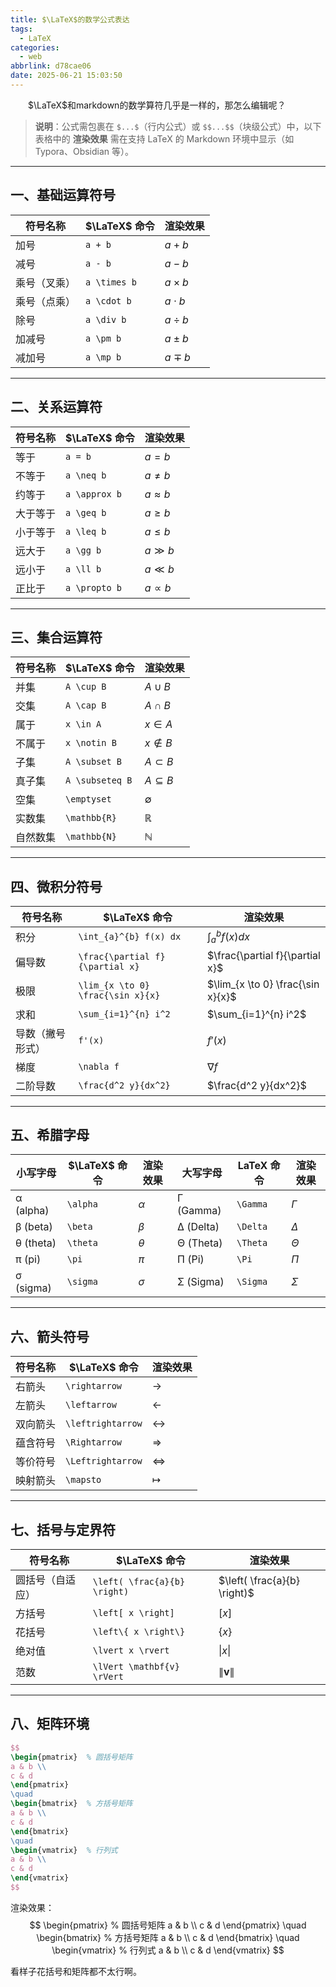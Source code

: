 ```yaml
---
title: $\LaTeX$的数学公式表达
tags:
  - LaTeX
categories:
  - web
abbrlink: d78cae06
date: 2025-06-21 15:03:50
---
```

&emsp;&emsp;$\LaTeX$和markdown的数学算符几乎是一样的，那怎么编辑呢？
<!--less-->

> **说明**：公式需包裹在 `$...$`（行内公式）或 `$$...$$`（块级公式）中，以下表格中的 **渲染效果** 需在支持 LaTeX 的 Markdown 环境中显示（如 Typora、Obsidian 等）。

---

## 一、基础运算符号
| 符号名称       | $\LaTeX$ 命令      | 渲染效果         |
|----------------|----------------|------------------|
| 加号           | `a + b`        | $a + b$          |
| 减号           | `a - b`        | $a - b$          |
| 乘号（叉乘）   | `a \times b`   | $a \times b$     |
| 乘号（点乘）   | `a \cdot b`    | $a \cdot b$      |
| 除号           | `a \div b`     | $a \div b$       |
| 加减号         | `a \pm b`      | $a \pm b$        |
| 减加号         | `a \mp b`      | $a \mp b$        |

---

## 二、关系运算符
| 符号名称       | $\LaTeX$ 命令      | 渲染效果         |
|----------------|----------------|------------------|
| 等于           | `a = b`        | $a = b$          |
| 不等于         | `a \neq b`     | $a \neq b$       |
| 约等于         | `a \approx b`  | $a \approx b$    |
| 大于等于       | `a \geq b`     | $a \geq b$       |
| 小于等于       | `a \leq b`     | $a \leq b$       |
| 远大于         | `a \gg b`      | $a \gg b$        |
| 远小于         | `a \ll b`      | $a \ll b$        |
| 正比于         | `a \propto b`  | $a \propto b$    |

---

## 三、集合运算符
| 符号名称       | $\LaTeX$ 命令          | 渲染效果             |
|----------------|--------------------|----------------------|
| 并集           | `A \cup B`         | $A \cup B$          |
| 交集           | `A \cap B`         | $A \cap B$          |
| 属于           | `x \in A`          | $x \in A$           |
| 不属于         | `x \notin B`       | $x \notin B$        |
| 子集           | `A \subset B`      | $A \subset B$       |
| 真子集         | `A \subseteq B`    | $A \subseteq B$     |
| 空集           | `\emptyset`        | $\emptyset$         |
| 实数集         | `\mathbb{R}`       | $\mathbb{R}$        |
| 自然数集       | `\mathbb{N}`       | $\mathbb{N}$        |

---

## 四、微积分符号
| 符号名称         | $\LaTeX$ 命令                 | 渲染效果                  |
|------------------|---------------------------|---------------------------|
| 积分             | `\int_{a}^{b} f(x) dx`    | $\int_{a}^{b} f(x) dx$    |
| 偏导数           | `\frac{\partial f}{\partial x}` | $\frac{\partial f}{\partial x}$ |
| 极限             | `\lim_{x \to 0} \frac{\sin x}{x}` | $\lim_{x \to 0} \frac{\sin x}{x}$ |
| 求和             | `\sum_{i=1}^{n} i^2`      | $\sum_{i=1}^{n} i^2$      |
| 导数（撇号形式） | `f'(x)`                   | $f'(x)$                   |
| 梯度             | `\nabla f`                | $\nabla f$                |
| 二阶导数         | `\frac{d^2 y}{dx^2}`      | $\frac{d^2 y}{dx^2}$      |

---

## 五、希腊字母
| 小写字母 | $\LaTeX$ 命令 | 渲染效果 | 大写字母 | LaTeX 命令 | 渲染效果 |
|----------|------------|----------|----------|------------|----------|
| α (alpha) | `\alpha`   | $\alpha$ | Γ (Gamma) | `\Gamma`   | $\Gamma$ |
| β (beta)  | `\beta`    | $\beta$  | Δ (Delta) | `\Delta`   | $\Delta$ |
| θ (theta) | `\theta`   | $\theta$ | Θ (Theta) | `\Theta`   | $\Theta$ |
| π (pi)    | `\pi`      | $\pi$    | Π (Pi)    | `\Pi`      | $\Pi$    |
| σ (sigma) | `\sigma`   | $\sigma$ | Σ (Sigma) | `\Sigma`   | $\Sigma$ |

---

## 六、箭头符号
| 符号名称   | $\LaTeX$ 命令         | 渲染效果            |
|------------|-------------------|---------------------|
| 右箭头     | `\rightarrow`    | $\rightarrow$       |
| 左箭头     | `\leftarrow`     | $\leftarrow$        |
| 双向箭头   | `\leftrightarrow`| $\leftrightarrow$   |
| 蕴含符号   | `\Rightarrow`    | $\Rightarrow$       |
| 等价符号   | `\Leftrightarrow`| $\Leftrightarrow$   |
| 映射箭头   | `\mapsto`        | $\mapsto$           |

---

## 七、括号与定界符
| 符号名称       | $\LaTeX$ 命令                     | 渲染效果                     |
|----------------|--------------------------------|------------------------------|
| 圆括号（自适应）| `\left( \frac{a}{b} \right)`   | $\left( \frac{a}{b} \right)$  |
| 方括号         | `\left[ x \right]`             | $\left[ x \right]$            |
| 花括号         | `\left\{ x \right\}`           | $\{ x \}$          |
| 绝对值         | `\lvert x \rvert`              | $\lvert x \rvert$             |
| 范数           | `\lVert \mathbf{v} \rVert`     | $\lVert \mathbf{v} \rVert$    |

---

## 八、矩阵环境
```latex
$$ 
\begin{pmatrix}  % 圆括号矩阵
a & b \\
c & d 
\end{pmatrix}
\quad
\begin{bmatrix}  % 方括号矩阵
a & b \\
c & d 
\end{bmatrix}
\quad
\begin{vmatrix}  % 行列式
a & b \\
c & d 
\end{vmatrix}
$$
```
渲染效果：
$$ 
\begin{pmatrix}  % 圆括号矩阵
a & b \\
c & d 
\end{pmatrix}
\quad
\begin{bmatrix}  % 方括号矩阵
a & b \\
c & d 
\end{bmatrix}
\quad
\begin{vmatrix}  % 行列式
a & b \\
c & d 
\end{vmatrix}
$$

看样子花括号和矩阵都不太行啊。
